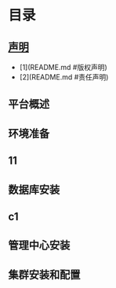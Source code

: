 # 目录

## [声明](README.md)

* [1](README.md #版权声明)
* [2](README.md #责任声明)

## 平台概述

## 环境准备

## 11

## 数据库安装

## c1

## 管理中心安装

## 集群安装和配置

